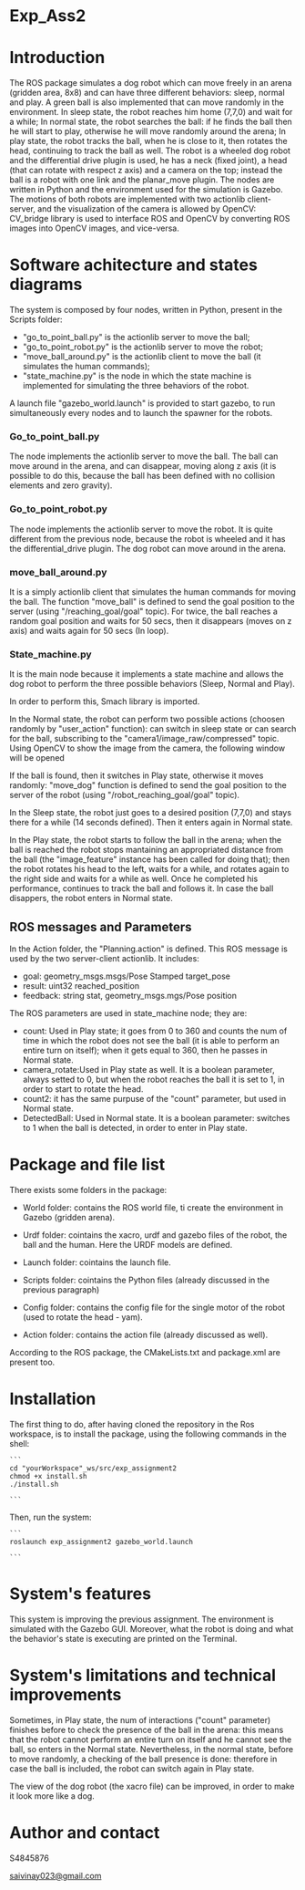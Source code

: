 # Exp_Ass2


# Introduction 
The ROS package simulates a dog robot which can move freely in an arena (gridden area, 8x8) and can have three different behaviors: sleep, normal and play. A green ball is also implemented that can move randomly in the environment. 
In sleep state, the robot reaches him home (7,7,0) and wait for a while; 
In normal state, the robot searches the ball: if he finds the ball then he will start to play, otherwise he will move randomly around the arena; 
In play state, the robot tracks the ball, when he is close to it, then rotates the head, continuing to track the ball as well. 
The robot is a wheeled dog robot and the differential drive plugin is used, he has a neck (fixed joint), a head (that can rotate  with respect z axis) and a camera on the top; instead the ball is a robot with one link and the planar_move plugin. 
The nodes are written in Python and the environment used for the simulation is Gazebo. 
The motions of both robots are implemented with two actionlib client-server, and the visualization of the camera is allowed by OpenCV: CV_bridge library is used to interface ROS and OpenCV by converting ROS images into OpenCV images, and vice-versa. 

# Software achitecture and states diagrams 

The system is composed by four nodes, written in Python, present in the Scripts folder: 

 - "go_to_point_ball.py" is the actionlib server to move the ball; 
 - "go_to_point_robot.py" is the actionlib server to move the robot; 
 - "move_ball_around.py" is the actionlib client to move the ball (it simulates the human commands); 
 - "state_machine.py" is the node in which the state machine is implemented for simulating the three behaviors of the robot. 

A launch file "gazebo_world.launch" is provided to start gazebo, to run simultaneously every nodes and to launch the spawner for the robots.

### Go_to_point_ball.py 
The node implements the actionlib server to move the ball. The ball can move around in the arena, and can disappear, moving along z axis (it is possible to do this, because the ball has been defined with no collision elements and zero gravity). 

### Go_to_point_robot.py 
The node implements the actionlib server to move the robot. It is quite different from the previous node, because the robot is wheeled and it has the differential_drive plugin. 
The dog robot can move around in the arena. 

### move_ball_around.py 
It is a simply actionlib client that simulates the human commands for moving the ball. 
The function "move_ball" is defined to send the goal position to the server (using "/reaching_goal/goal" topic). 
For twice, the ball reaches a random goal position and waits for 50 secs, then it disappears (moves on z axis) and waits again for 50 secs (In loop). 

### State_machine.py 
It is the main node because it implements a state machine and allows the dog robot to perform the three possible behaviors (Sleep, Normal and Play). 

In order to perform this, Smach library is imported. 

In the Normal state, the robot can perform two possible actions (choosen randomly by "user_action" function): can switch in sleep state or can search for the ball, subscribing to the "camera1/image_raw/compressed" topic. Using OpenCV to show the image from the camera, the following window will be opened 



If the ball is found, then it switches in Play state, otherwise it moves randomly: "move_dog" function is defined to send the goal position to the server of the robot (using "/robot_reaching_goal/goal" topic). 

In the Sleep state, the robot just goes to a desired position (7,7,0) and stays there for a while (14 seconds defined). Then it enters again in Normal state. 

In the Play state, the robot starts to follow the ball in the arena; when the ball is reached the robot stops mantaining an appropriated distance from the ball (the "image_feature" instance has been called for doing that); then the robot rotates his head to the left, waits for a while, and rotates again to the right side and waits for a while as well. Once he completed his performance, continues to track the ball and follows it. In case the ball disappers, the robot enters in Normal state. 

## ROS messages and Parameters 

In the Action folder, the "Planning.action" is defined. This ROS message is used by the two server-client actionlib. It includes: 

 - goal: geometry_msgs.msgs/Pose Stamped target_pose 
 - result: uint32 reached_position 
 - feedback: string stat, geometry_msgs.mgs/Pose position 

The ROS parameters are used in state_machine node; they are: 

 - count: Used in Play state;  it goes from 0 to 360 and counts the num of time in which the robot does not see the ball (it is able to perform an entire turn on itself); when it gets equal to 360, then he passes in Normal state. 
 - camera_rotate:Used in Play state as well. It is a boolean parameter, always setted to 0, but when the robot reaches the ball it is set to 1, in order to start to rotate the head. 
 - count2: it has the same purpuse of the "count" parameter, but used in Normal state. 
 - DetectedBall: Used in Normal state. It is a boolean parameter: switches to 1 when the ball is detected, in order to enter in Play state. 

# Package and file list 
There exists some folders in the package: 

 - World folder: contains the ROS world file, ti create the environment in Gazebo (gridden arena). 



 - Urdf folder: cointains the xacro, urdf and gazebo files of the robot, the ball and the human. Here the URDF models are defined. 



 - Launch folder: cointains the launch file. 
 - Scripts folder: cointains the Python files (already discussed in the previous paragraph) 
 - Config folder: contains the config file for the single motor of the robot (used to rotate the head - yam). 
 - Action folder: contains the action file (already discussed as well). 

According to the ROS package, the CMakeLists.txt and package.xml are present too. 

# Installation
 
The first thing to do, after having cloned the repository in the Ros workspace, is to install the package, using the following commands in the shell:

   
    ```
    cd "yourWorkspace"_ws/src/exp_assignment2
    chmod +x install.sh 
    ./install.sh 

    ```


Then, run the system: 

    
    ```
    roslaunch exp_assignment2 gazebo_world.launch
    
    ```

# System's features 
This system is improving the previous assignment. 
The environment is simulated with the Gazebo GUI. Moreover, what the robot is doing and what the behavior's state is executing are printed on the Terminal. 



# System's limitations and technical improvements 

Sometimes, in Play state, the num of interactions ("count" parameter) finishes before to check the presence of the ball in the arena: this means that the robot cannot perform an entire turn on itself and he cannot see the ball, so enters in the Normal state. Nevertheless, in the normal state, before to move randomly, a checking of the ball presence is done: therefore in case the ball is included, the robot can switch again in Play state. 

The view of the dog robot (the xacro file) can be improved, in order to make it look more like a dog. 

# Author and contact

S4845876

saivinay023@gmail.com


